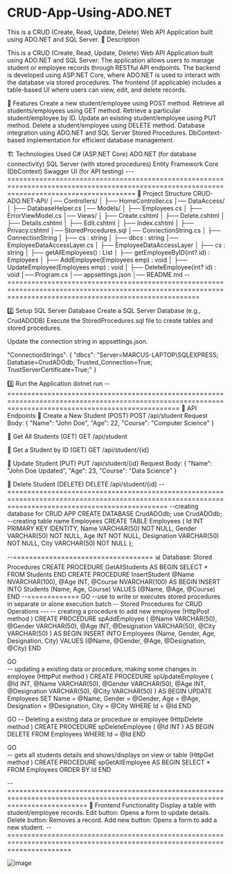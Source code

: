# CRUD-App-Using-ADO.NET
This is a CRUD (Create, Read, Update, Delete) Web API Application built using ADO.NET and SQL Server.
📌 Description

This is a CRUD (Create, Read, Update, Delete) Web API Application built using ADO.NET and SQL Server. The application allows users to manage student or employee records through RESTful API endpoints. The backend is developed using ASP.NET Core, where ADO.NET is used to interact with the database via stored procedures. The frontend (if applicable) includes a table-based UI where users can view, edit, and delete records.

🚀 Features
Create a new student/employee using POST method.
Retrieve all students/employees using GET method.
Retrieve a particular student/employee by ID.
Update an existing student/employee using PUT method.
Delete a student/employee using DELETE method.
Database integration using ADO.NET and SQL Server Stored Procedures.
DbContext-based implementation for efficient database management.

🏗️ Technologies Used
C# (ASP.NET Core)
ADO.NET (for database connectivity)
SQL Server (with stored procedures)
Entity Framework Core (DbContext)
Swagger UI (for API testing)
---============================================================================================================================================
📂 Project Structure
CRUD-ADO.NET-API/
│── Controllers/
│   ├── HomeController.cs
│── DataAccess/
│   ├── DatabaseHelper.cs
│── Models/
│   ├── Employees.cs
│   ├── ErrorViewModel.cs
│── Views/
│   ├── Create.cshtml
│   ├── Delete.cshtml
│   ├── Details.cshtml
│   ├── Edit.cshtml
│   ├── Index.cshtml
│   ├── Privacy.cshtml
│── StoredProcedures.sql
│── ConnectionString.cs
│   ├── ConnectionString
│       ├── cs : string
│       ├── dbcs : string
│── EmployeeDataAccessLayer.cs
│   ├── EmployeeDataAccessLayer
│       ├── cs : string
│       ├── getAllEmployees() : List<Employees>
│       ├── getEmployeeByID(int? id) : Employees
│       ├── AddEmployee(Employees emp) : void
│       ├── UpdateEmployee(Employees emp) : void
│       ├── DeleteEmployee(int? id) : void
│── Program.cs
│── appsettings.json
│── README.md
--============================================================================================================================================================

2️⃣ Setup SQL Server Database
Create a SQL Server Database (e.g., CrudADODB)
Execute the StoredProcedures.sql file to create tables and stored procedures.

Update the connection string in appsettings.json.

"ConnectionStrings": {
  "dbcs": "Server=MARCUS-LAPTOP\\SQLEXPRESS; Database=CrudADOdb; Trusted_Connection=True; TrustServerCertificate=True;"
}

3️⃣ Run the Application
dotnet run
--=======================================================================================================================================================
📌 API Endpoints
🔹 Create a New Student (POST)
POST /api/student
Request Body:
{
  "Name": "John Doe",
  "Age": 22,
  "Course": "Computer Science"
}

🔹 Get All Students (GET)
GET /api/student

🔹 Get a Student by ID (GET)
GET /api/student/{id}

🔹 Update Student (PUT)
PUT /api/student/{id}
Request Body:
{
  "Name": "John Doe Updated",
  "Age": 23,
  "Course": "Data Science"
}

🔹 Delete Student (DELETE)
DELETE /api/student/{id}
--====================================================================================================================================================
--creating database for CRUD APP
CREATE DATABASE CrudADOdb;
use CrudADOdb;
--creating table name Employees
CREATE TABLE Employees
(
	Id INT PRIMARY KEY IDENTITY,
	Name VARCHAR(50) NOT NULL,
	Gender VARCHAR(50) NOT NULL,
	Age INT NOT NULL,
	Designation VARCHAR(50) NOT NULL,
	City VARCHAR(50) NOT NULL
);

--===================================
📊 Database: Stored Procedures
CREATE PROCEDURE GetAllStudents
AS
BEGIN
    SELECT * FROM Students
END
CREATE PROCEDURE InsertStudent
    @Name NVARCHAR(100),
    @Age INT,
    @Course NVARCHAR(100)
AS
BEGIN
    INSERT INTO Students (Name, Age, Course) VALUES (@Name, @Age, @Course)
END
--=============
GO  --use to write or executes stored procedures in separate or alone execution batch
					-- Stored Procedures  for CRUD Operations ---
-- creating a procedure to add new employee (HttpPost method )
CREATE PROCEDURE spAddEmployee
(
	@Name VARCHAR(50),
	@Gender VARCHAR(50),
	@Age INT,
	@Designation VARCHAR(50),
	@City VARCHAR(50)
)
AS
BEGIN
	INSERT INTO Employees (Name, Gender, Age, Designation, City)
	VALUES (@Name, @Gender, @Age, @Designation, @City)
END


GO  
-- updating a  existing data or procedure, making some changes in employee (HttpPut method )
CREATE PROCEDURE spUpdateEmployee
(
	@Id INT,
	@Name VARCHAR(50),
	@Gender VARCHAR(50),
	@Age INT,
	@Designation VARCHAR(50),
	@City VARCHAR(50)
)
AS
BEGIN
	UPDATE Employees 
	SET
		Name = @Name,
		Gender = @Gender,
		Age =  @Age,
		Designation = @Designation, 
		City = @City
	WHERE Id = @Id
END


GO
-- Deleting a existing data or procedure or employee (HttpDelete method )
CREATE PROCEDURE spDeleteEmployee
(
	@Id INT
)
AS
BEGIN
	DELETE FROM Employees 
	WHERE Id = @Id
END



GO  
-- gets all students details and shows/displays on view or table (HttpGet method )
CREATE PROCEDURE spGetAllEmployee
AS
BEGIN
	SELECT * FROM Employees 
	ORDER BY Id
END

--================================================================================================================================
📌 Frontend Functionality 
Display a table with student/employee records.
Edit button: Opens a form to update details.
Delete button: Removes a record.
Add new button: Opens a form to add a new student.
--============================================================================================================================

![image](https://github.com/user-attachments/assets/042cf201-6141-4dde-886b-f0eea9e126c9)
